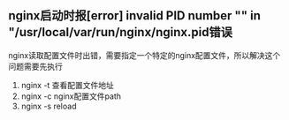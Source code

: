 
## nginx启动时报[error] invalid PID number "" in "/usr/local/var/run/nginx/nginx.pid错误


nginx读取配置文件时出错，需要指定一个特定的nginx配置文件，所以解决这个问题需要先执行
1. nginx -t 查看配置文件地址
2. nginx -c nginx配置文件path
3. nginx -s reload


